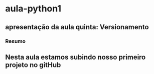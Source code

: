 # aula-python1

## apresentação da aula quinta: Versionamento

### Resumo

## Nesta aula estamos subindo nosso primeiro projeto no gitHub